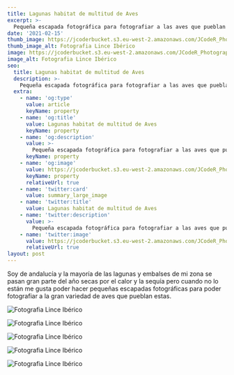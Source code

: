 ```yaml
---
title: Lagunas habitat de multitud de Aves
excerpt: >-
  Pequeña escapada fotográfica para fotografiar a las aves que pueblan nuestras lagunas.
date: '2021-02-15'
thumb_image: https://jcoderbucket.s3.eu-west-2.amazonaws.com/JCodeR_Photography/ave-10.jpg
thumb_image_alt: Fotografia Lince Ibérico
image: https://jcoderbucket.s3.eu-west-2.amazonaws.com/JCodeR_Photography/ave-10.jpg
image_alt: Fotografia Lince Ibérico
seo:
  title: Lagunas habitat de multitud de Aves
  description: >-
    Pequeña escapada fotográfica para fotografiar a las aves que pueblan nuestras lagunas.
  extra:
    - name: 'og:type'
      value: article
      keyName: property
    - name: 'og:title'
      value: Lagunas habitat de multitud de Aves
      keyName: property
    - name: 'og:description'
      value: >-
        Pequeña escapada fotográfica para fotografiar a las aves que pueblan nuestras lagunas.
      keyName: property
    - name: 'og:image'
      value: https://jcoderbucket.s3.eu-west-2.amazonaws.com/JCodeR_Photography/ave-10.jpg
      keyName: property
      relativeUrl: true
    - name: 'twitter:card'
      value: summary_large_image
    - name: 'twitter:title'
      value: Lagunas habitat de multitud de Aves
    - name: 'twitter:description'
      value: >-
        Pequeña escapada fotográfica para fotografiar a las aves que pueblan nuestras lagunas.
    - name: 'twitter:image'
      value: https://jcoderbucket.s3.eu-west-2.amazonaws.com/JCodeR_Photography/ave-10.jpg
      relativeUrl: true
layout: post
---
```


Soy de andalucía y la mayoría de las lagunas y embalses de mi zona se pasan gran parte del año secas por el calor
y la sequía pero cuando no lo están me gusta poder hacer pequeñas escapadas fotográficas para poder fotografiar
a la gran variedad de aves que pueblan estas.

![Fotografia Lince Ibérico](https://jcoderbucket.s3.eu-west-2.amazonaws.com/JCodeR_Photography/ave-8.jpg)

![Fotografia Lince Ibérico](https://jcoderbucket.s3.eu-west-2.amazonaws.com/JCodeR_Photography/ave-9.jpg)

![Fotografia Lince Ibérico](https://jcoderbucket.s3.eu-west-2.amazonaws.com/JCodeR_Photography/ave-4.jpg)

![Fotografia Lince Ibérico](https://jcoderbucket.s3.eu-west-2.amazonaws.com/JCodeR_Photography/ave-3.jpg)

![Fotografia Lince Ibérico](https://jcoderbucket.s3.eu-west-2.amazonaws.com/JCodeR_Photography/ave-2.jpg)